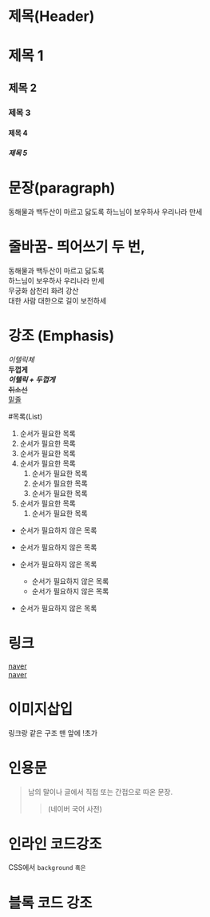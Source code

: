 # 제목(Header)

# 제목 1

## 제목 2

### 제목 3

#### 제목 4

##### 제목 5

# 문장(paragraph)

동해물과 백두산이 마르고 닳도록
하느님이 보우하사 우리나라 만세

# 줄바꿈- 띄어쓰기 두 번, <br/>

동해물과 백두산이 마르고 닳도록  
하느님이 보우하사 우리나라 만세  
무궁화 삼천리 화려 강산<br/>
대한 사람 대한으로 길이 보전하세

# 강조 (Emphasis)

_이텔릭체_  
**두껍게**<br/>
**_이텔릭 + 두껍게_**  
~~취소선~~  
<u>밑줄</u>

#목록(List)

1. 순서가 필요한 목록
1. 순서가 필요한 목록
1. 순서가 필요한 목록
1. 순서가 필요한 목록
   1. 순서가 필요한 목록
   1. 순서가 필요한 목록
   1. 순서가 필요한 목록
1. 순서가 필요한 목록
   1. 순서가 필요한 목록

- 순서가 필요하지 않은 목록
- 순서가 필요하지 않은 목록
- 순서가 필요하지 않은 목록

  - 순서가 필요하지 않은 목록
  - 순서가 필요하지 않은 목록

- 순서가 필요하지 않은 목록

# 링크

[naver](https://naver.com)  
[naver](https://naver.com "NAVER로 이동!")

# 이미지삽입

링크랑 같은 구조 맨 앞에 !초가

# 인용문

> 남의 말이나 글에서 직접 또는 간접으로 따온 문장.
>
> > (네이버 국어 사전)

# 인라인 코드강조

CSS에서 `background` `혹은`

# 블록 코드 강조
